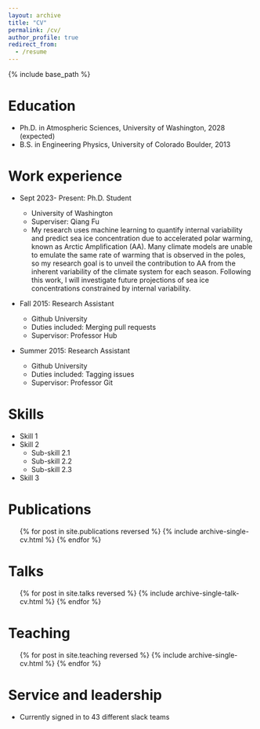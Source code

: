 ```yaml
---
layout: archive
title: "CV"
permalink: /cv/
author_profile: true
redirect_from:
  - /resume
---
```


{% include base_path %}

Education
==
* Ph.D. in Atmospheric Sciences, University of Washington, 2028 (expected)
* B.S. in Engineering Physics, University of Colorado Boulder, 2013

Work experience
======
* Sept 2023- Present: Ph.D. Student
  * University of Washington
  * Superviser: Qiang Fu
  * My research uses machine learning to quantify internal variability and predict sea ice concentration due to accelerated polar warming, known as Arctic Amplification (AA). Many climate models are unable to emulate the same rate of warming that is observed in the poles, so my research goal is to unveil the contribution to AA from the inherent variability of the climate system for each season. Following this work, I will investigate future projections of sea ice concentrations constrained by internal variability. 

* Fall 2015: Research Assistant
  * Github University
  * Duties included: Merging pull requests
  * Supervisor: Professor Hub

* Summer 2015: Research Assistant
  * Github University
  * Duties included: Tagging issues
  * Supervisor: Professor Git
  
Skills
======
* Skill 1
* Skill 2
  * Sub-skill 2.1
  * Sub-skill 2.2
  * Sub-skill 2.3
* Skill 3

Publications
======
  <ul>{% for post in site.publications reversed %}
    {% include archive-single-cv.html %}
  {% endfor %}</ul>
  
Talks
======
  <ul>{% for post in site.talks reversed %}
    {% include archive-single-talk-cv.html  %}
  {% endfor %}</ul>
  
Teaching
======
  <ul>{% for post in site.teaching reversed %}
    {% include archive-single-cv.html %}
  {% endfor %}</ul>
  
Service and leadership
======
* Currently signed in to 43 different slack teams

